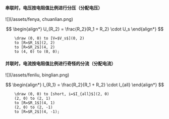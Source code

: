 #### 串联时，电压按电阻值比例进行分压（分配电压）

![](/assets/fenya, chuanlian.png)

$$
\begin{align*}
U_{R_2} = \frac{R_2}{R_1 + R_2} \cdot U_s
\end{align*}
$$

```
    \draw (0, 0) to [V=$V_s$](0, 2) 
    to [R=$R_1$](2, 2)
    to [R=$R_2$](4, 2)
    to (4, 0) to (0, 0);
```

#### 并联时，电流按电阻值比例进行奇怪的分流（分配电流）

![](/assets/fenliu, binglian.png)

$$
\begin{align*}
I_{R_1} = \frac{R_2}{R_1 + R_2} \cdot I_{all}
\end{align*}
$$

```
    \draw (0, 0) to [short, i=$I_{all}$](2, 0)
    (2, 0) to (2, 1)
    to [R=$R_1$](4, 1)
    (2, 0) to (2, -1)
    to [R=$R_2$](4, -1);
```